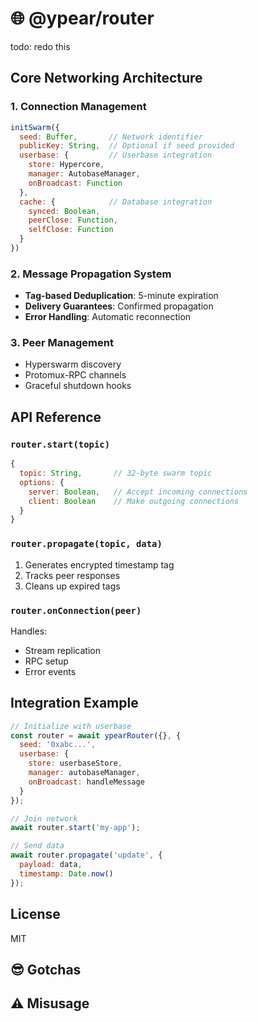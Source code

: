 # 🌐 @ypear/router

todo: redo this

## Core Networking Architecture

### 1. Connection Management
```javascript
initSwarm({
  seed: Buffer,       // Network identifier
  publicKey: String,  // Optional if seed provided
  userbase: {         // Userbase integration
    store: Hypercore,
    manager: AutobaseManager,
    onBroadcast: Function
  },
  cache: {            // Database integration
    synced: Boolean,
    peerClose: Function,
    selfClose: Function
  }
})
```

### 2. Message Propagation System
- **Tag-based Deduplication**: 5-minute expiration
- **Delivery Guarantees**: Confirmed propagation
- **Error Handling**: Automatic reconnection

### 3. Peer Management
- Hyperswarm discovery
- Protomux-RPC channels
- Graceful shutdown hooks

## API Reference

### `router.start(topic)`
```javascript
{
  topic: String,       // 32-byte swarm topic
  options: {
    server: Boolean,   // Accept incoming connections
    client: Boolean    // Make outgoing connections
  }
}
```

### `router.propagate(topic, data)`
1. Generates encrypted timestamp tag
2. Tracks peer responses
3. Cleans up expired tags

### `router.onConnection(peer)`
Handles:
- Stream replication
- RPC setup
- Error events

## Integration Example
```javascript
// Initialize with userbase
const router = await ypearRouter({}, {
  seed: '0xabc...',
  userbase: {
    store: userbaseStore,
    manager: autobaseManager,
    onBroadcast: handleMessage
  }
});

// Join network
await router.start('my-app');

// Send data
await router.propagate('update', {
  payload: data,
  timestamp: Date.now()
});
```

## License
MIT

## 😎 Gotchas

## ⚠️ Misusage
